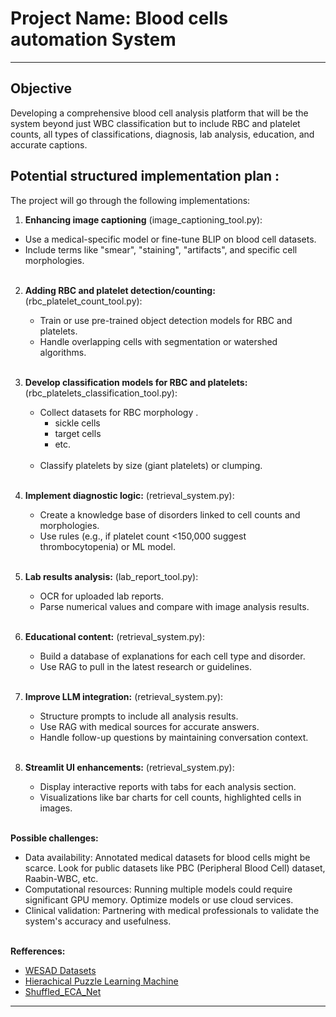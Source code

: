 
# Project Name: Blood cells automation System

---

## Objective

Developing a comprehensive blood cell analysis platform that will be the system beyond just WBC classification but to include RBC and platelet counts, all types of classifications, diagnosis, lab analysis, education, and accurate captions. 

## Potential structured implementation plan :

The project will go through the following implementations:

1. **Enhancing image captioning** (image_captioning_tool.py): </br>
  - Use a medical-specific model or fine-tune BLIP on blood cell datasets. </br>
  - Include terms like "smear", "staining", "artifacts", and specific cell morphologies.</br></br>

2. **Adding RBC and platelet detection/counting:** (rbc_platelet_count_tool.py): </br>
   - Train or use pre-trained object detection models for RBC and platelets.</br>
   - Handle overlapping cells with segmentation or watershed algorithms.</br></br>

3. **Develop classification models for RBC and platelets:** (rbc_platelets_classification_tool.py):</br>
   - Collect datasets for RBC morphology .</br>
       - sickle cells</br>
       - target cells</br>
       - etc.</br></br>
   - Classify platelets by size (giant platelets) or clumping.</br></br>

4. **Implement diagnostic logic:** (retrieval_system.py): </br>
   - Create a knowledge base of disorders linked to cell counts and morphologies.</br>
   - Use rules (e.g., if platelet count <150,000 suggest thrombocytopenia) or ML model.</br></br>

5. **Lab results analysis:** (lab_report_tool.py): </br>
   - OCR for uploaded lab reports.</br>
   - Parse numerical values and compare with image analysis results.</br></br>

6. **Educational content:** (retrieval_system.py): </br>
   - Build a database of explanations for each cell type and disorder.</br>
   - Use RAG to pull in the latest research or guidelines.</br></br>

7. **Improve LLM integration:** (retrieval_system.py): </br>
   - Structure prompts to include all analysis results.</br>
   - Use RAG with medical sources for accurate answers.</br>
   - Handle follow-up questions by maintaining conversation context.</br></br>

8. **Streamlit UI enhancements:** (retrieval_system.py): </br>
   - Display interactive reports with tabs for each analysis section.</br>
   - Visualizations like bar charts for cell counts, highlighted cells in images.</br></br>

**Possible challenges:**
  - Data availability: Annotated medical datasets for blood cells might be scarce. Look for public datasets like PBC (Peripheral Blood Cell) dataset, Raabin-WBC, etc.</br>
  - Computational resources: Running multiple models could require significant GPU memory. Optimize models or use cloud services.</br>
  - Clinical validation: Partnering with medical professionals to validate the system's accuracy and usefulness.</br></br>
    


**Refferences:**
- [WESAD Datasets](https://archive.ics.uci.edu/dataset/465/wesad+wearable+stress+and+affect+detection)
- [Hierachical Puzzle Learning Machine](https://www.sciencedirect.com/science/article/pii/S1746809423000575)
- [Shuffled_ECA_Net](https://www.sciencedirect.com/science/article/pii/S0010482524013027)
  
---
